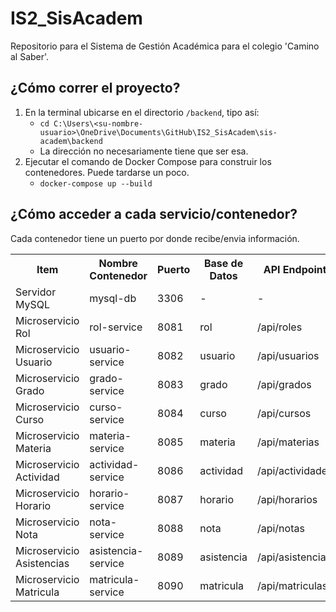 # IS2_SisAcadem

Repositorio para el Sistema de Gestión Académica para el colegio 'Camino al Saber'.

## ¿Cómo correr el proyecto?

1. En la terminal ubicarse en el directorio `/backend`, tipo así:
   - `cd C:\Users\<su-nombre-usuario>\OneDrive\Documents\GitHub\IS2_SisAcadem\sis-academ\backend`
   - La dirección no necesariamente tiene que ser esa.
2. Ejecutar el comando de Docker Compose para construir los contenedores. Puede tardarse un poco.
   - `docker-compose up --build`

## ¿Cómo acceder a cada servicio/contenedor?

Cada contenedor tiene un puerto por donde recibe/envia información.

<table>
    <tr>
        <th>Item</th><th>Nombre Contenedor</th><th>Puerto</th><th>Base de Datos</th><th>API Endpoint</th>
    </tr>
    <tr>
        <td>Servidor MySQL</td><td>mysql-db</td><td>3306</td><td>-</td><td>-</td>
    </tr>
    <tr>
        <td>Microservicio Rol</td><td>rol-service</td><td>8081</td><td>rol</td><td>/api/roles</td>
    </tr>
    <tr>
        <td>Microservicio Usuario</td><td>usuario-service</td><td>8082</td><td>usuario</td><td>/api/usuarios</td>
    </tr>
    <tr>
        <td>Microservicio Grado</td><td>grado-service</td><td>8083</td><td>grado</td><td>/api/grados</td>
    </tr>
    <tr>
        <td>Microservicio Curso</td><td>curso-service</td><td>8084</td><td>curso</td><td>/api/cursos</td>
    </tr>
    <tr>
        <td>Microservicio Materia</td><td>materia-service</td><td>8085</td><td>materia</td><td>/api/materias</td>
    </tr>
    <tr>
        <td>Microservicio Actividad</td><td>actividad-service</td><td>8086</td><td>actividad</td><td>/api/actividades</td>
    </tr>
    <tr>
        <td>Microservicio Horario</td><td>horario-service</td><td>8087</td><td>horario</td><td>/api/horarios</td>
    </tr>
    <tr>
        <td>Microservicio Nota</td><td>nota-service</td><td>8088</td><td>nota</td><td>/api/notas</td>
    </tr>
    <tr>
        <td>Microservicio Asistencias</td><td>asistencia-service</td><td>8089</td><td>asistencia</td><td>/api/asistencias</td>
    </tr>
    <tr>
        <td>Microservicio Matricula</td><td>matricula-service</td><td>8090</td><td>matricula</td><td>/api/matriculas</td>
    </tr>
</table>
